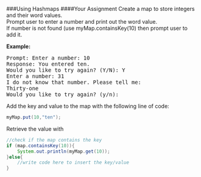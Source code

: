 ###Using Hashmaps
####Your Assignment
Create a map to store integers and their word values.  
Prompt user to enter a number and print out the word value.   
If number is not found (use myMap.containsKey(10) then prompt user to add it.

**Example:**
<pre>
Prompt: Enter a number: 10
Response: You entered ten.
Would you like to try again? (Y/N): Y
Enter a number: 31
I do not know that number. Please tell me:
Thirty-one
Would you like to try again? (y/n):
</pre>


Add the key and value to the map with the following line of code:
```java
myMap.put(10,"ten");
```
Retrieve the value with
```java
//check if the map contains the key
if (map.containsKey(10)){
	System.out.println(myMap.get(10));
}else{
	//write code here to insert the key/value
}
```

